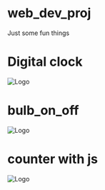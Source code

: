 # web_dev_proj
Just some fun things

# Digital clock
![Logo](https://user-images.githubusercontent.com/84318379/216958780-61e6a162-4cd6-4f9b-8c60-584f693892db.png)

# bulb_on_off
![Logo](https://user-images.githubusercontent.com/84318379/216959857-cc91c0da-32b1-4b1d-8ca9-0b712decadea.png)

# counter with js
![Logo](https://user-images.githubusercontent.com/84318379/216959676-17e22a0b-855b-4f24-b79f-df49f729bc98.png)

